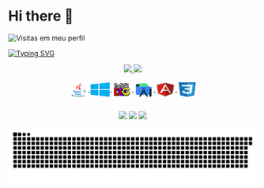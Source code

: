 
# Hi there 👋

![Visitas em meu perfil](https://komarev.com/ghpvc/?username=kak4k0ur1&color=ff0000&label=Welcome+to+my+profile+you+are+visitor+nº:)


[![Typing SVG](https://readme-typing-svg.herokuapp.com?font=Permanent+Marker&lines=Welcome+to+my+profile!%F0%9F%98%8A;I'm+Kalil+J.+Fakhouri%2C+21y!;Learning+yet%2C+feel+free+here!%E2%9C%8C%EF%B8%8F%F0%9F%98%81)](https://git.io/typing-svg)


<div align="center">
  <a href="https://github.com/kak4k0ur1">
  <img height="180em" src="https://github-readme-stats.vercel.app/api?username=kak4k0ur1&show_icons=true&theme=dark&include_all_commits=true&count_private=true"/>
  <img height="180em" src="https://github-readme-stats.vercel.app/api/top-langs/?username=kak4k0ur1&layout=compact&langs_count=16&theme=dark"/>
</div>
<div align="center"><br>
  <img align="center" alt="kaka-JAVA" height="30" width="40" src="https://raw.githubusercontent.com/devicons/devicon/master/icons/java/java-original.svg">
  <img align="center" alt="kaka-Windows" height="30" width="40" src="https://raw.githubusercontent.com/devicons/devicon/master/icons/windows8/windows8-original.svg">
  <img align="center" alt="kaka-bat" height="30" width="40" src="https://raw.githubusercontent.com/devicons/devicon/master/icons/msdos/msdos-original.svg">
  <img align="center" alt="kaka-Android" height="30" width="40" src="https://raw.githubusercontent.com/devicons/devicon/master/icons/androidstudio/androidstudio-original.svg">
  <img align="center" alt="kaka-Angular" height="30" width="40" src="https://raw.githubusercontent.com/devicons/devicon/master/icons/angularjs/angularjs-original.svg" />
  <img align="center" alt="kaka-CSS" height="30" width="40" src="https://raw.githubusercontent.com/devicons/devicon/master/icons/css3/css3-original.svg" />
</div>


##
<div align="center">
<a href="https://www.instagram.com/kalil.jar" target="_blank"><img src="https://img.shields.io/badge/-Instagram-%23E4405F?style=for-the-badge&logo=instagram&logoColor=white" target="_blank"></a>
<a href = "mailto:kjfakhouri@gmail.com"><img src="https://img.shields.io/badge/-kjfakhouri@gmail.com-c14438?style=for-the-badge&logo=Gmail&logoColor=white&link=mailto:kjfakhouri@gmail.com" target="_blank"></a>
<a href="https://www.linkedin.com/in/kalil-j-fakhouri-1744b321a/" target="_blank"><img src="https://img.shields.io/badge/-LinkedIn-%230077B5?style=for-the-badge&logo=linkedin&logoColor=white" target="_blank"></a> 


  ![Snake animation](https://github.com/elton-souza/elton-souza/blob/output/github-contribution-grid-snake.svg)
 
</div>
              


